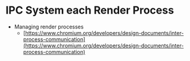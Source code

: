 # IPC System each Render Process

* Managing render processes
  * [https://www.chromium.org/developers/design-documents/inter-process-communication](https://www.chromium.org/developers/design-documents/inter-process-communication)

